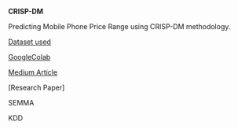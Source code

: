 **CRISP-DM**

Predicting Mobile Phone Price Range using CRISP-DM methodology.

[Dataset used](https://github.com/neeharikasinghsjsu/cmpe255assignments/blob/main/crisp-dm_semma_kdd_assignment/dataset/crisp-dm_mobile_pricing_train.csv)

[GoogleColab](https://github.com/neeharikasinghsjsu/cmpe255assignments/blob/main/crisp-dm_semma_kdd_assignment/CRISP_DM.ipynb)

[Medium Article](https://medium.com/@neeharika.singh/predicting-mobile-phone-price-range-a-step-by-step-guide-using-crisp-dm-6bc21ce2f2a9
)

[Research Paper]



SEMMA

KDD


